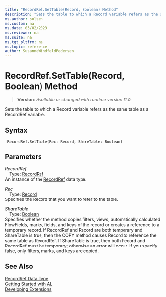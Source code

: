 ```yaml
---
title: "RecordRef.SetTable(Record, Boolean) Method"
description: "Sets the table to which a Record variable refers as the same table as a RecordRef variable."
ms.author: solsen
ms.custom: na
ms.date: 03/02/2023
ms.reviewer: na
ms.suite: na
ms.tgt_pltfrm: na
ms.topic: reference
author: SusanneWindfeldPedersen
---
```

[//]: # (START>DO_NOT_EDIT)
[//]: # (IMPORTANT:Do not edit any of the content between here and the END>DO_NOT_EDIT.)
[//]: # (Any modifications should be made in the .xml files in the ModernDev repo.)
# RecordRef.SetTable(Record, Boolean) Method
> **Version**: _Available or changed with runtime version 11.0._

Sets the table to which a Record variable refers as the same table as a RecordRef variable.


## Syntax
```AL
 RecordRef.SetTable(Rec: Record, ShareTable: Boolean)
```
## Parameters
*RecordRef*  
&emsp;Type: [RecordRef](recordref-data-type.md)  
An instance of the [RecordRef](recordref-data-type.md) data type.  

*Rec*  
&emsp;Type: [Record](../record/record-data-type.md)  
Specifies the Record that you want to refer to the table.  

*ShareTable*  
&emsp;Type: [Boolean](../boolean/boolean-data-type.md)  
Specifies whether the method copies filters, views, automatically calculated FlowFields, marks, fields, and keys of the record or creates a reference to a temporary record. If RecordRef and Record are both temporary and ShareTable is true, then the COPY method causes Record to reference the same table as RecordRef. If ShareTable is true, then both Record and RecordRef must be temporary; otherwise an error will occur. If you specify false, only filters, marks, and keys are copied.  



[//]: # (IMPORTANT: END>DO_NOT_EDIT)
## See Also
[RecordRef Data Type](recordref-data-type.md)  
[Getting Started with AL](../../devenv-get-started.md)  
[Developing Extensions](../../devenv-dev-overview.md)